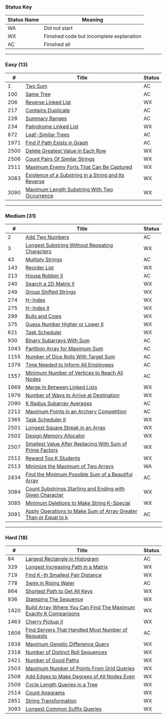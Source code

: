 ### Status Key
| Status Name | Meaning |
| - | - |
| WA | Did not start |
| WX | Finished code but incomplete explanation |
| AC | Finished all |

---

### Easy (13)
| # | Title | Status |
| - | - | - |
| 1 | [Two Sum](Easy/P1/) | AC |
| 100 | [Same Tree](Easy/P100/) | AC |
| 206 | [Reverse Linked List](Easy/P206/) | WX |
| 217 | [Contains Duplicate](Easy/P217/) | AC |
| 228 | [Summary Ranges](Easy/P228/) | AC |
| 234 | [Palindrome Linked List](Easy/P234/) | WX |
| 872 | [Leaf-Similar Trees](Easy/P872/) | AC |
| 1971 | [Find if Path Exists in Graph](Easy/P1971/) | AC |
| 2500 | [Delete Greatest Value in Each Row](Easy/P2500/) | WX |
| 2506 | [Count Pairs Of Similar Strings](Easy/P2506/) | WX |
| 2511 | [Maximum Enemy Forts That Can Be Captured](Easy/P2511/) | WX |
| 3083 | [Existence of a Substring in a String and Its Reverse](Easy/P3083/) | WX |
| 3090 | [Maximum Length Substring With Two Occurrence](Easy/P3090/) | WX |

---

### Medium (31)
| # | Title | Status |
| - | - | - |
| 2 | [Add Two Numbers](Medium/P2/) | AC |
| 3 | [Longest Substring Without Repeating Characters](Medium/P3/) | WX |
| 43 | [Multiply Strings](Medium/P43/) | AC |
| 143 | [Reorder List](Medium/P143/) | WX |
| 213 | [House Robber II](Medium/P213/) | AC |
| 240 | [Search a 2D Matrix II](Medium/P240/) | WX |
| 249 | [Group Shifted Strings](Medium/P249) | WX |
| 274 | [H-Index](Medium/P274) | WX |
| 275 | [H-Index II](Medium/P275) | WX |
| 299 | [Bulls and Cows](Medium/P299) | WX |
| 375 | [Guess Number Higher or Lower II](Medium/P375) | WX |
| 621 | [Task Scheduler](Medium/P621) | WX |
| 930 | [Binary Subarrays With Sum](Medium/P930) | AC |
| 1043 | [Partition Array for Maximum Sum](Medium/P1043/) | AC |
| 1155 | [Number of Dice Rolls With Target Sum](Medium/P1155/) | AC |
| 1376 | [Time Needed to Inform All Employees](Medium/P1376) | AC |
| 1557 | [Minimum Number of Vertices to Reach All Nodes](Medium/P1557/) | AC |
| 1669 | [Merge In Between Linked Lists](Medium/P1669) | WX |
| 1976 | [Number of Ways to Arrive at Destination](Medium/P1976) | WX |
| 2090 | [K Radius Subarray Averages](Medium/P2090) | AC |
| 2212 | [Maximum Points in an Archery Competition](Medium/P2212/) | AC |
| 2365 | [Task Scheduler II](Medium/P2365) | WX |
| 2501 | [Longest Square Streak in an Array](Medium/P2501) | WX |
| 2502 | [Design Memory Allocator](Medium/P2502) | WX |
| 2507 | [Smallest Value After Replacing With Sum of Prime Factors](Medium/P2507) | WX |
| 2512 | [Reward Top K Students](Medium/P2512) | WX |
| 2513 | [Minimize the Maximum of Two Arrays](Medium/P2513) | WA |
| 2834 | [Find the Minimum Possible Sum of a Beautiful Array](Medium/P2834) | AC |
| 3084 | [Count Substrings Starting and Ending with Given Character](Medium/P3084) | WX |
| 3085 | [Minimum Deletions to Make String K-Special](Medium/P3085) | WX |
| 3091 | [Apply Operations to Make Sum of Array Greater Than or Equal to k](Medium/P3091) | AC |

---

### Hard (18)
| # | Title | Status |
| - | - | - |
| 84 | [Largest Rectangle in Histogram](Hard/P84) | AC |
| 329 | [Longest Increasing Path in a Matrix](Hard/P329) | WX |
| 719 | [Find K-th Smallest Pair Distance](Hard/P719) | WX |
| 778 | [Swim in Rising Water](Hard/P778) | AC |
| 864 | [Shortest Path to Get All Keys](Hard/P864) | WX |
| 936 | [Stamping The Sequence](Hard/P936) | WX |
| 1420 | [Build Array Where You Can Find The Maximum Exactly K Comparisons](Hard/P1420/) | WX |
| 1463 | [Cherry Pickup II](Hard/P1463) | WX |
| 1606 | [Find Servers That Handled Most Number of Requests](Hard/P1606/) | AC |
| 1938 | [Maximum Genetic Difference Query](Hard/P1938) | WX |
| 2318 | [Number of Distinct Roll Sequences](Hard/P2318) | WX |
| 2421 | [Number of Good Paths](Hard/P2421) | WX |
| 2503 | [Maximum Number of Points From Grid Queries](Hard/P2503) | WX |
| 2508 | [Add Edges to Make Degrees of All Nodes Even](Hard/P2508) | WX |
| 2509 | [Cycle Length Queries in a Tree](Hard/P2509) | WX |
| 2514 | [Count Anagrams](Hard/P2514) | WX |
| 2851 | [String Transformation](Hard/P2851) | WX |
| 3093 | [Longest Common Suffix Queries](Hard/P3093) | WX |
